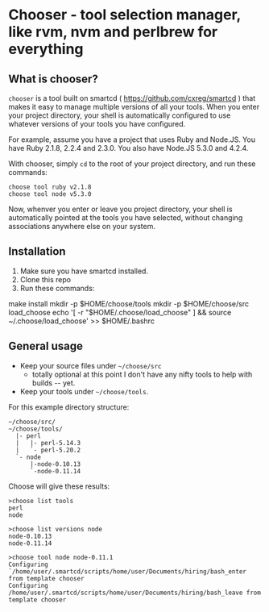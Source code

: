 # Chooser - tool selection manager, like rvm, nvm and perlbrew for everything

## What is chooser?

`chooser` is a tool built on smartcd ( https://github.com/cxreg/smartcd ) that makes it easy to manage multiple versions of all your tools.  When you enter your project directory, your shell is automatically configured to use whatever versions of your tools you have configured.

For example, assume you have a project that uses Ruby and Node.JS.  You have Ruby 2.1.8, 2.2.4 and 2.3.0.  You also have Node.JS 5.3.0 and 4.2.4.

With chooser, simply `cd` to the root of your project directory, and run these commands:

    choose tool ruby v2.1.8
    choose tool node v5.3.0

Now, whenver you enter or leave you project directory, your shell is automatically pointed at the tools you have selected, without changing associations anywhere else on your system.


## Installation

1. Make sure you have smartcd installed.
2. Clone this repo
3. Run these commands:

  make install
  mkdir -p $HOME/choose/tools
  mkdir -p $HOME/choose/src
  load_choose
  echo '[ -r "$HOME/.choose/load_choose" ] && source ~/.choose/load_choose' >> $HOME/.bashrc

## General usage

* Keep your source files under `~/choose/src`
  - totally optional at this point I don't have any nifty tools to help with builds -- yet.
* Keep your tools under `~/choose/tools`.


For this example directory structure:

    ~/choose/src/
    ~/choose/tools/
      |- perl
      |   |- perl-5.14.3
      |   `- perl-5.20.2
      `- node
          |-node-0.10.13
          `-node-0.11.14

Choose will give these results:

    >choose list tools
    perl
    node

    >choose list versions node
    node-0.10.13
    node-0.11.14

    >choose tool node node-0.11.1
    Configuring `/home/user/.smartcd/scripts/home/user/Documents/hiring/bash_enter from template chooser
    Configuring /home/user/.smartcd/scripts/home/user/Documents/hiring/bash_leave from template chooser


